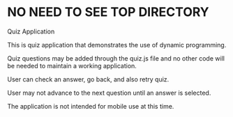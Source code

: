 # NO NEED TO SEE TOP DIRECTORY

Quiz Application

This is quiz application that demonstrates the use of dynamic programming.

Quiz questions may be added through the quiz.js file and no other code will be needed to maintain a working application.

User can check an answer, go back, and also retry quiz.

User may not advance to the next question until an answer is selected.

The application is not intended for mobile use at this time.
